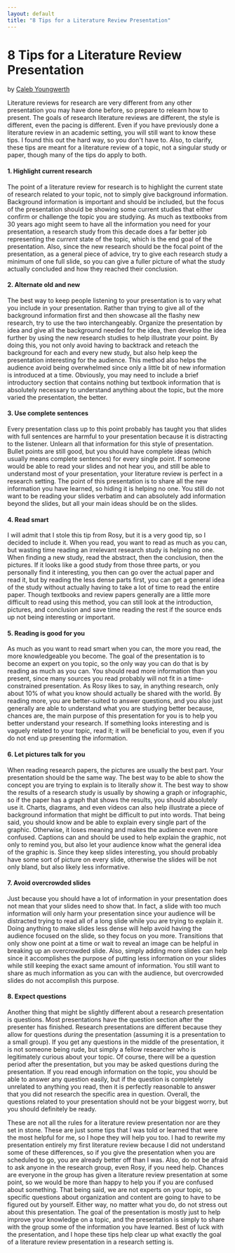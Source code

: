 ```yaml
---
layout: default
title: "8 Tips for a Literature Review Presentation"
---
```


# 8 Tips for a Literature Review Presentation

by [Caleb Youngwerth](https://cersonsky-lab.github.io/members/caleb_youngwerth)

Literature reviews for research are very different from any other presentation you may have done before, so prepare to relearn how to present. The goals of
research literature reviews are different, the style is different, even the pacing is different. Even if you have previously done a literature review in
an academic setting, you will still want to know these tips. I found this out the hard way, so you don't have to. Also, to clarify, these tips are meant
for a literature review of a topic, not a singular study or paper, though many of the tips do apply to both. 

#### 1. Highlight current research

The point of a literature review for research is to highlight the current state of research related to your topic, not to simply give background
information. Background information is important and should be included, but the focus of the presentation should be showing some current studies that
either confirm or challenge the topic you are studying. As much as textbooks from 30 years ago might seem to have all the information you need for your
presentation, a research study from this decade does a far better job representing the *current* state of the topic, which is the end goal of the
presentation. Also, since the new research should be the focal point of the presentation, as a general piece of advice, try to give each research study a
minimum of one full slide, so you can give a fuller picture of what the study actually concluded and how they reached their conclusion.

#### 2. Alternate old and new

The best way to keep people listening to your presentation is to vary what you include in your presentation. Rather than trying to give all of the
background information first and then showcase all the flashy new research, try to use the two interchangeably. Organize the presentation by idea and give
all the background needed for the idea, then develop the idea further by using the new research studies to help illustrate your point. By doing this, you
not only avoid having to backtrack and reteach the background for each and every new study, but also help keep the presentation interesting for the
audience. This method also helps the audience avoid being overwhelmed since only a little bit of new information is introduced at a time. Obviously, you
may need to include a brief introductory section that contains nothing but textbook information that is absolutely necessary to understand anything about
the topic, but the more varied the presentation, the better.

#### 3. Use complete sentences

Every presentation class up to this point probably has taught you that slides with full sentences are harmful to your presentation because it is
distracting to the listener. Unlearn all that information for this style of presentation. Bullet points are still good, but you should have complete ideas
(which usually means complete sentences) for every single point. If someone would be able to read your slides and not hear you, and still be able to
understand most of your presentation, your literature review is perfect in a research setting. The point of this presentation is to share all the new
information you have learned, so hiding it is helping no one. You still do not want to be reading your slides verbatim and can absolutely add information
beyond the slides, but all your main ideas should be on the slides.

#### 4. Read smart

I will admit that I stole this tip from Rosy, but it is a very good tip, so I decided to include it. When you read, you want to read as much as you can,
but wasting time reading an irrelevant research study is helping no one. When finding a new study, read the abstract, then the conclusion, then the
pictures. If it looks like a good study from those three parts, or you personally find it interesting, you then can go over the actual paper and read it,
but by reading the less dense parts first, you can get a general idea of the study without actually having to take a lot of time to read the entire paper.
Though textbooks and review papers generally are a little more difficult to read using this method, you can still look at the introduction, pictures, and
conclusion and save time reading the rest if the source ends up not being interesting or important.

#### 5. Reading is good for you

As much as you want to read smart when you can, the more you read, the more knowledgeable you become. The goal of the presentation is to become an expert
on you topic, so the only way you can do that is by reading as much as you can. You should read more information than you present, since many sources you
read probably will not fit in a time-constrained presentation. As Rosy likes to say, in anything research, only about 10% of what you know should actually
be shared with the world. By reading more, you are better-suited to answer questions, and you also just generally are able to understand what you are
studying better because, chances are, the main purpose of this presentation for you is to help you better understand your research. If something looks
interesting and is vaguely related to your topic, read it; it will be beneficial to you, even if you do not end up presenting the information.

#### 6. Let pictures talk for you

When reading research papers, the pictures are usually the best part. Your presentation should be the same way. The best way to be able to show the concept
you are trying to explain is to literally *show* it. The best way to show the results of a research study is usually by showing a graph or infographic, so
if the paper has a graph that shows the results, you should absolutely use it. Charts, diagrams, and even videos can also help illustrate a piece of
background information that might be difficult to put into words. That being said, you should know and be able to explain every single part of the graphic.
Otherwise, it loses meaning and makes the audience even more confused. Captions can and should be used to help explain the graphic, not only to remind you,
but also let your audience know what the general idea of the graphic is. Since they keep slides interesting, you should probably have some sort of picture
on every slide, otherwise the slides will be not only bland, but also likely less informative.

#### 7. Avoid overcrowded slides

Just because you should have a lot of information in your presentation does not mean that your slides need to show that. In fact, a slide with too much
information will only harm your presentation since your audience will be distracted trying to read all of a long slide while you are trying to explain it.
Doing anything to make slides less dense will help avoid having the audience focused on the slide, so they focus on you more. Transitions that only show
one point at a time or wait to reveal an image can be helpful in breaking up an overcrowded slide. Also, simply adding more slides can help since it
accomplishes the purpose of putting less information on your slides while still keeping the exact same amount of information. You still want to share as
much information as you can with the audience, but overcrowded slides do not accomplish this purpose.

#### 8. Expect questions

Another thing that might be slightly different about a research presentation is questions. Most presentations have the question section after the presenter
has finished. Research presentations are different because they allow for questions *during* the presentation (assuming it is a presentation to a small
group). If you get any questions in the middle of the presentation, it is not someone being rude, but simply a fellow researcher who is legitimately
curious about your topic. Of course, there will be a question period after the presentation, but you may be asked questions during the presentation. If
you read enough information on the topic, you should be able to answer any question easily, but if the question is completely unrelated to anything you
read, then it is perfectly reasonable to answer that you did not research the specific area in question. Overall, the questions related to your
presentation should not be your biggest worry, but you should definitely be ready.

These are not all the rules for a literature review presentation nor are they set in stone. These are just some tips that I was told or learned that were
the most helpful for me, so I hope they will help you too. I had to rewrite my presentation entirely my first literature review because I did not
understand some of these differences, so if you give the presentation when you are scheduled to go, you are already better off than I was. Also, do not be
afraid to ask anyone in the research group, even Rosy, if you need help. Chances are everyone in the group has given a literature review presentation at
some point, so we would be more than happy to help you if you are confused about something. That being said, we are not experts on your topic, so specific
questions about organization and content are going to have to be figured out by yourself. Either way, no matter what you do, do not stress out about this
presentation. The goal of the presentation is mostly just to help improve your knowledge on a topic, and the presentation is simply to share with the group
some of the information you have learned. Best of luck with the presentation, and I hope these tips help clear up what exactly the goal of a literature
review presentation in a research setting is.
